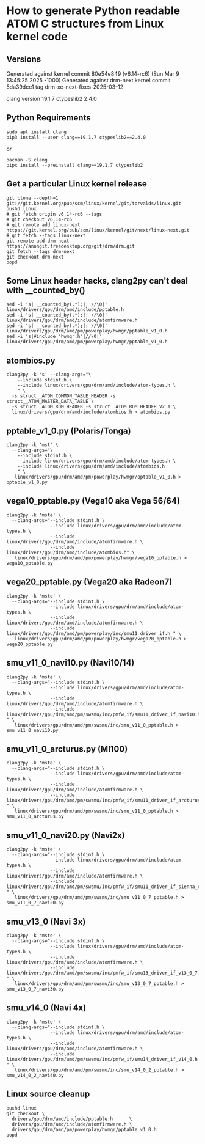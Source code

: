 
# How to generate Python readable ATOM C structures from Linux kernel code

## Versions

Generated against kernel commit 80e54e849 (v6.14-rc6) (Sun Mar 9 13:45:25 2025 -1000)
Generated against drm-next kernel commit 5da39dce1 tag drm-xe-next-fixes-2025-03-12

clang version 19.1.7
ctypeslib2 2.4.0


## Python Requirements

    sudo apt install clang
    pip3 install --user clang==19.1.7 ctypeslib2==2.4.0

or

    pacman -S clang
    pipx install --preinstall clang==19.1.7 ctypeslib2


## Get a particular Linux kernel release

    git clone --depth=1 git://git.kernel.org/pub/scm/linux/kernel/git/torvalds/linux.git
    pushd linux
    # git fetch origin v6.14-rc6 --tags
    # git checkout v6.14-rc6
    # git remote add linux-next https://git.kernel.org/pub/scm/linux/kernel/git/next/linux-next.git
    # git fetch --tags linux-next
    git remote add drm-next https://anongit.freedesktop.org/git/drm/drm.git
    git fetch --tags drm-next
    git checkout drm-next
    popd


## Some Linux header hacks, clang2py can't deal with __counted_by()

    sed -i 's| __counted_by(.*);|; //\0|' linux/drivers/gpu/drm/amd/include/pptable.h
    sed -i 's| __counted_by(.*);|; //\0|' linux/drivers/gpu/drm/amd/include/atomfirmware.h
    sed -i 's| __counted_by(.*);|; //\0|' linux/drivers/gpu/drm/amd/pm/powerplay/hwmgr/pptable_v1_0.h
    sed -i 's|#include "hwmgr.h"|//\0|'   linux/drivers/gpu/drm/amd/pm/powerplay/hwmgr/pptable_v1_0.h


## atombios.py

    clang2py -k 's' --clang-args="\
        --include stdint.h \
        --include linux/drivers/gpu/drm/amd/include/atom-types.h \
        " \
      -s struct__ATOM_COMMON_TABLE_HEADER -s struct__ATOM_MASTER_DATA_TABLE \
      -s struct__ATOM_ROM_HEADER -s struct__ATOM_ROM_HEADER_V2_1 \
      linux/drivers/gpu/drm/amd/include/atombios.h > atombios.py


## pptable_v1_0.py (Polaris/Tonga)


    clang2py -k 'mst' \
      --clang-args="\
        --include stdint.h \
        --include linux/drivers/gpu/drm/amd/include/atom-types.h \
        --include linux/drivers/gpu/drm/amd/include/atombios.h
        " \
       linux/drivers/gpu/drm/amd/pm/powerplay/hwmgr/pptable_v1_0.h > pptable_v1_0.py


## vega10_pptable.py (Vega10 aka Vega 56/64)

    clang2py -k 'mste' \
      --clang-args="--include stdint.h \
                    --include linux/drivers/gpu/drm/amd/include/atom-types.h \
                    --include linux/drivers/gpu/drm/amd/include/atomfirmware.h \
                    --include linux/drivers/gpu/drm/amd/include/atombios.h" \
       linux/drivers/gpu/drm/amd/pm/powerplay/hwmgr/vega10_pptable.h > vega10_pptable.py


## vega20_pptable.py (Vega20 aka Radeon7)

    clang2py -k 'mste' \
      --clang-args="--include stdint.h \
                    --include linux/drivers/gpu/drm/amd/include/atom-types.h \
                    --include linux/drivers/gpu/drm/amd/include/atomfirmware.h \
                    --include linux/drivers/gpu/drm/amd/pm/powerplay/inc/smu11_driver_if.h " \
       linux/drivers/gpu/drm/amd/pm/powerplay/hwmgr/vega20_pptable.h > vega20_pptable.py


##  smu_v11_0_navi10.py (Navi10/14)

    clang2py -k 'mste' \
      --clang-args="--include stdint.h \
                    --include linux/drivers/gpu/drm/amd/include/atom-types.h \
                    --include linux/drivers/gpu/drm/amd/include/atomfirmware.h \
                    --include linux/drivers/gpu/drm/amd/pm/swsmu/inc/pmfw_if/smu11_driver_if_navi10.h " \
       linux/drivers/gpu/drm/amd/pm/swsmu/inc/smu_v11_0_pptable.h > smu_v11_0_navi10.py


##  smu_v11_0_arcturus.py (MI100)

    clang2py -k 'mste' \
      --clang-args="--include stdint.h \
                    --include linux/drivers/gpu/drm/amd/include/atom-types.h \
                    --include linux/drivers/gpu/drm/amd/include/atomfirmware.h \
                    --include linux/drivers/gpu/drm/amd/pm/swsmu/inc/pmfw_if/smu11_driver_if_arcturus.h " \
       linux/drivers/gpu/drm/amd/pm/swsmu/inc/smu_v11_0_pptable.h > smu_v11_0_arcturus.py


##  smu_v11_0_navi20.py (Navi2x)

    clang2py -k 'mste' \
      --clang-args="--include stdint.h \
                    --include linux/drivers/gpu/drm/amd/include/atom-types.h \
                    --include linux/drivers/gpu/drm/amd/include/atomfirmware.h \
                    --include linux/drivers/gpu/drm/amd/pm/swsmu/inc/pmfw_if/smu11_driver_if_sienna_cichlid.h " \
       linux/drivers/gpu/drm/amd/pm/swsmu/inc/smu_v11_0_7_pptable.h > smu_v11_0_7_navi20.py


##  smu_v13_0 (Navi 3x)

    clang2py -k 'mste' \
      --clang-args="--include stdint.h \
                    --include linux/drivers/gpu/drm/amd/include/atom-types.h \
                    --include linux/drivers/gpu/drm/amd/include/atomfirmware.h \
                    --include linux/drivers/gpu/drm/amd/pm/swsmu/inc/pmfw_if/smu13_driver_if_v13_0_7.h " \
       linux/drivers/gpu/drm/amd/pm/swsmu/inc/smu_v13_0_7_pptable.h > smu_v13_0_7_navi30.py


##  smu_v14_0 (Navi 4x)

    clang2py -k 'mste' \
      --clang-args="--include stdint.h \
                    --include linux/drivers/gpu/drm/amd/include/atom-types.h \
                    --include linux/drivers/gpu/drm/amd/include/atomfirmware.h \
                    --include linux/drivers/gpu/drm/amd/pm/swsmu/inc/pmfw_if/smu14_driver_if_v14_0.h " \
       linux/drivers/gpu/drm/amd/pm/swsmu/inc/smu_v14_0_2_pptable.h > smu_v14_0_2_navi40.py


## Linux source cleanup

    pushd linux
    git checkout \
      drivers/gpu/drm/amd/include/pptable.h      \
      drivers/gpu/drm/amd/include/atomfirmware.h \
      drivers/gpu/drm/amd/pm/powerplay/hwmgr/pptable_v1_0.h
    popd

